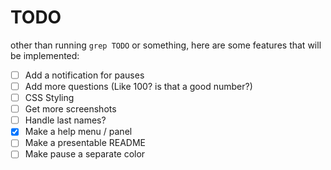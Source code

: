 # TODO

other than running `grep TODO` or something, here are some features that will be implemented:

- [ ] Add a notification for pauses
- [ ] Add more questions (Like 100? is that a good number?)
- [ ] CSS Styling
- [ ] Get more screenshots
- [ ] Handle last names?
- [x] Make a help menu / panel
- [ ] Make a presentable README
- [ ] Make pause a separate color
